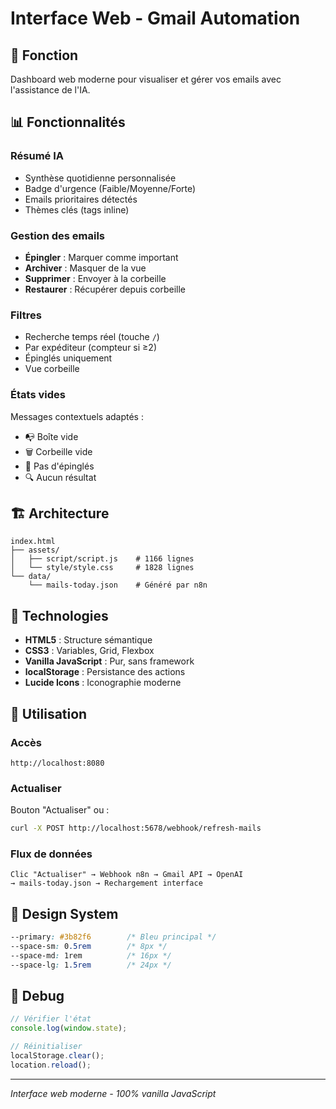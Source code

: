 # Interface Web - Gmail Automation

## 🎯 Fonction
Dashboard web moderne pour visualiser et gérer vos emails avec l'assistance de l'IA.

## 📊 Fonctionnalités

### Résumé IA
- Synthèse quotidienne personnalisée
- Badge d'urgence (Faible/Moyenne/Forte)
- Emails prioritaires détectés
- Thèmes clés (tags inline)

### Gestion des emails
- **Épingler** : Marquer comme important
- **Archiver** : Masquer de la vue
- **Supprimer** : Envoyer à la corbeille
- **Restaurer** : Récupérer depuis corbeille

### Filtres
- Recherche temps réel (touche `/`)
- Par expéditeur (compteur si ≥2)
- Épinglés uniquement
- Vue corbeille

### États vides
Messages contextuels adaptés :
- 📭 Boîte vide
- 🗑️ Corbeille vide
- 📌 Pas d'épinglés
- 🔍 Aucun résultat

## 🏗️ Architecture

```
index.html
├── assets/
│   ├── script/script.js    # 1166 lignes
│   └── style/style.css     # 1828 lignes
└── data/
    └── mails-today.json    # Généré par n8n
```

## 🔧 Technologies

- **HTML5** : Structure sémantique
- **CSS3** : Variables, Grid, Flexbox
- **Vanilla JavaScript** : Pur, sans framework
- **localStorage** : Persistance des actions
- **Lucide Icons** : Iconographie moderne

## 🚀 Utilisation

### Accès
```
http://localhost:8080
```

### Actualiser
Bouton "Actualiser" ou :
```bash
curl -X POST http://localhost:5678/webhook/refresh-mails
```

### Flux de données
```
Clic "Actualiser" → Webhook n8n → Gmail API → OpenAI
→ mails-today.json → Rechargement interface
```

## 🎨 Design System

```css
--primary: #3b82f6        /* Bleu principal */
--space-sm: 0.5rem        /* 8px */
--space-md: 1rem          /* 16px */
--space-lg: 1.5rem        /* 24px */
```

## 🐛 Debug

```javascript
// Vérifier l'état
console.log(window.state);

// Réinitialiser
localStorage.clear();
location.reload();
```

---
*Interface web moderne - 100% vanilla JavaScript*
